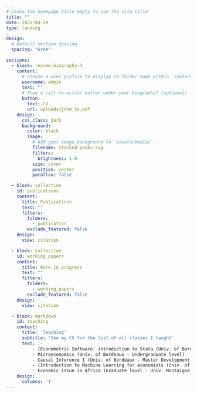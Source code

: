```yaml
---
# Leave the homepage title empty to use the site title
title: ""
date: 2025-04-20
type: landing

design:
  # Default section spacing
  spacing: "6rem"

sections:
  - block: resume-biography-3
    content:
      # Choose a user profile to display (a folder name within `content/authors/`)
      username: admin
      text: ""
      # Show a call-to-action button under your biography? (optional)
      button:
        text: CV
        url: uploads/jdnm_cv.pdf
    design:
      css_class: dark
      background:
        color: black
        image:
          # Add your image background to `assets/media/`.
          filename: stacked-peaks.svg
          filters:
            brightness: 1.0
          size: cover
          position: center
          parallax: false

  - block: collection
    id: publications
    content:
      title: Publications
      text: ""
      filters:
        folders:
          - publication
        exclude_featured: false
    design:
      view: citation

  - block: collection
    id: working_papers
    content:
      title: Work in progress
      text: ""
      filters:
        folders:
          - working_papers
        exclude_featured: false
    design:
      view: citation

  - block: markdown
    id: teaching
    content:
      title: 'Teaching'
      subtitle: 'See my CV for the list of all classes I taught'
      text: |-
          - [Econometric Software: introduction to Stata (Univ. of Bordeaux - Mageval 1)](https://github.com/jdnmiguel/stata_class)
          - Microeconomics (Univ. of Bordeaux - Undergraduate level)
          - Causal Inference I (Univ. of Bordeaux - Master Development Economics)
          - [Introduction to Machine Learning for economists (Univ. of Bordeaux - Master 2 Public Policy Evaluation)](https://github.com/jdnmiguel/Applied-ML)
          - Economic issue in Africa (Graduate level - Univ. Montaigne Bordeaux)
    design:
      columns: '1'
---
```



